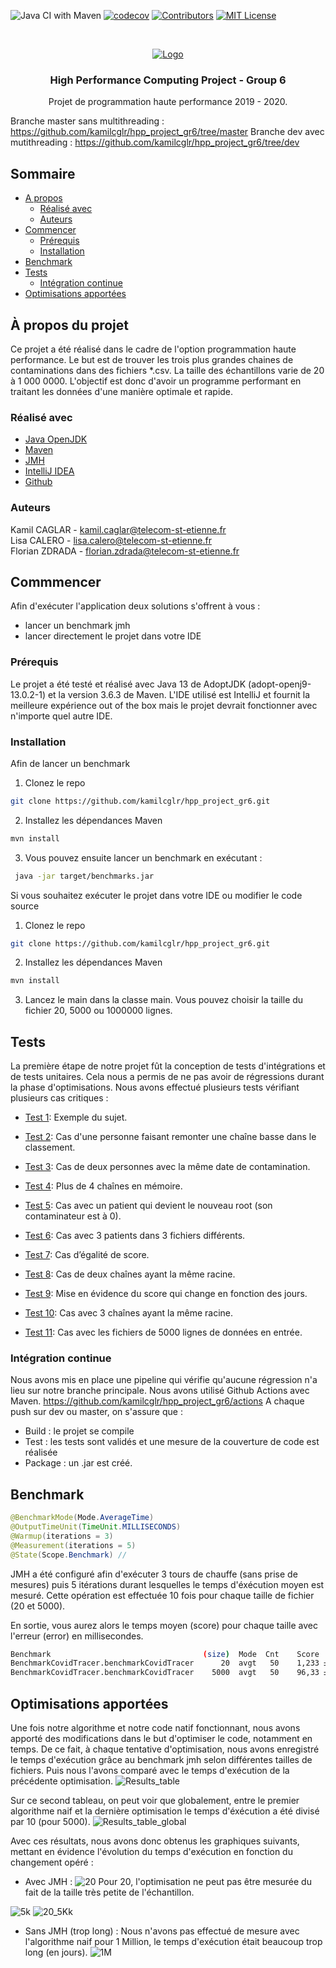 ![Java CI with Maven](https://github.com/kamilcglr/hpp_project_gr6/workflows/Java%20CI%20with%20Maven/badge.svg)
[![codecov](https://codecov.io/gh/kamilcglr/hpp_project_gr6/branch/dev/graph/badge.svg?token=P4AQ072RCG)](https://codecov.io/gh/kamilcglr/hpp_project_gr6)
[![Contributors][contributors-shield]][contributors-url]
[![MIT License][license-shield]][license-url]

<!-- PROJECT LOGO -->
<br />
<p align="center">
  <a href="https://www.telecom-st-etienne.fr/">
    <img src="https://www.telecom-st-etienne.fr/wp-content/uploads/sites/3/2015/12/logo_tse_H_BL_web1-1.png" alt="Logo" >
  </a>

  <h3 align="center">High Performance Computing Project - Group 6</h3>

  <p align="center">
    Projet de programmation haute performance 2019 - 2020.
  </p>
</p>

Branche master sans multithreading : https://github.com/kamilcglr/hpp_project_gr6/tree/master
Branche dev avec mutithreading : https://github.com/kamilcglr/hpp_project_gr6/tree/dev

<!-- TABLE OF CONTENTS -->
## Sommaire
* [A propos](#à-propos-du-projet)
  * [Réalisé avec](#réalisé-avec)
  * [Auteurs](#auteurs)
* [Commencer](#commencer)
  * [Prérequis](#prérequis)
  * [Installation](#installation)
* [Benchmark](#benchmark)
* [Tests](#tests)
  * [Intégration continue](#intégration-continue)
* [Optimisations apportées](#optimisations-apportées)

<!-- ABOUT THE PROJECT -->
## À propos du projet
Ce projet a été réalisé dans le cadre de l'option programmation haute performance.
Le but est de trouver les trois plus grandes chaines de contaminations dans des fichiers *.csv.
La taille des échantillons varie de 20 à 1 000 0000. L'objectif est donc d'avoir un programme performant en traitant
les données d'une manière optimale et rapide.

### Réalisé avec
* [Java OpenJDK](https://openjdk.java.net/)
* [Maven](https://maven.apache.org/)
* [JMH](https://openjdk.java.net/projects/code-tools/jmh/)
* [IntelliJ IDEA](https://www.jetbrains.com/idea/)
* [Github](https://github.com/)

### Auteurs
Kamil CAGLAR - kamil.caglar@telecom-st-etienne.fr  
Lisa CALERO - lisa.calero@telecom-st-etienne.fr  
Florian ZDRADA - florian.zdrada@telecom-st-etienne.fr  


<!-- GETTING STARTED -->
## Commmencer
Afin d'exécuter l'application deux solutions s'offrent à vous :
- lancer un benchmark jmh
- lancer directement le projet dans votre IDE

### Prérequis
Le projet a été testé et réalisé avec Java 13 de AdoptJDK (adopt-openj9-13.0.2-1) et la version 3.6.3 de Maven.
L'IDE utilisé est IntelliJ et fournit la meilleure expérience out of the box mais le projet devrait fonctionner avec n'importe quel autre IDE.

### Installation
Afin de lancer un benchmark 
1. Clonez le repo
```sh
git clone https://github.com/kamilcglr/hpp_project_gr6.git
```
2. Installez les dépendances Maven
```sh
mvn install
```
3. Vous pouvez ensuite lancer un benchmark en exécutant :
```sh
 java -jar target/benchmarks.jar 
 ```
 
Si vous souhaitez exécuter le projet dans votre IDE ou modifier le code source
1. Clonez le repo
```sh
git clone https://github.com/kamilcglr/hpp_project_gr6.git
```
2. Installez les dépendances Maven
```sh
mvn install
```
3. Lancez le main dans la classe main. Vous pouvez choisir la taille du fichier 20, 5000 ou 1000000 lignes.

<!-- Tests -->
## Tests
La première étape de notre projet fût la conception de tests d'intégrations et de tests unitaires. 
Cela nous a permis de ne pas avoir de régressions durant la phase d'optimisations. 
Nous avons effectué plusieurs tests vérifiant plusieurs cas critiques : 

- [Test 1](https://github.com/kamilcglr/hpp_project_gr6/tree/dev/src/main/resources/input_test/test1): Exemple du sujet.

- [Test 2](https://github.com/kamilcglr/hpp_project_gr6/tree/dev/src/main/resources/input_test/test2): Cas d'une personne faisant remonter une chaîne basse dans le classement. 

- [Test 3](https://github.com/kamilcglr/hpp_project_gr6/tree/dev/src/main/resources/input_test/test3): Cas de deux personnes avec la même date de contamination.
 
- [Test 4](https://github.com/kamilcglr/hpp_project_gr6/tree/dev/src/main/resources/input_test/test4): Plus de 4 chaînes en mémoire.

- [Test 5](https://github.com/kamilcglr/hpp_project_gr6/tree/dev/src/main/resources/input_test/test5): Cas avec un patient qui devient le nouveau root (son contaminateur est à 0).
  
- [Test 6](https://github.com/kamilcglr/hpp_project_gr6/tree/dev/src/main/resources/input_test/test6): Cas avec 3 patients dans 3 fichiers différents.

- [Test 7](https://github.com/kamilcglr/hpp_project_gr6/tree/dev/src/main/resources/input_test/test7): Cas d’égalité de score.
  
- [Test 8](https://github.com/kamilcglr/hpp_project_gr6/tree/dev/src/main/resources/input_test/test8): Cas de deux chaînes ayant la même racine.
  
- [Test 9](https://github.com/kamilcglr/hpp_project_gr6/tree/dev/src/main/resources/input_test/test9): Mise en évidence du score qui change en fonction des jours.
  
- [Test 10](https://github.com/kamilcglr/hpp_project_gr6/tree/dev/src/main/resources/input_test/test10): Cas avec 3 chaînes ayant la même racine.

- [Test 11](https://github.com/kamilcglr/hpp_project_gr6/tree/dev/src/main/resources/input_test/test11): Cas avec les fichiers de 5000 lignes de données en entrée. 

<!-- Intégration continue -->
### Intégration continue
Nous avons mis en place une pipeline qui vérifie qu'aucune régression n'a lieu sur notre branche principale. 
Nous avons utilisé Github Actions avec Maven. https://github.com/kamilcglr/hpp_project_gr6/actions
A chaque push sur dev ou master, on s'assure que :
- Build : le projet se compile 
- Test : les tests sont validés et une mesure de la couverture de code est réalisée
- Package : un .jar est créé.

<!-- Benchmarks -->
## Benchmark
```java
@BenchmarkMode(Mode.AverageTime)
@OutputTimeUnit(TimeUnit.MILLISECONDS)
@Warmup(iterations = 3)
@Measurement(iterations = 5)
@State(Scope.Benchmark) //
```
JMH a été configuré afin d'exécuter 3 tours de chauffe (sans prise de mesures) puis 5 itérations durant lesquelles le temps d'éxécution moyen est mesuré. Cette opération est effectuée 10 fois pour chaque taille de fichier (20 et 5000).

En sortie, vous aurez alors le temps moyen (score) pour chaque taille avec l'erreur (error) en millisecondes.
```sh
Benchmark                                  (size)  Mode  Cnt    Score   Error  Units
BenchmarkCovidTracer.benchmarkCovidTracer      20  avgt   50    1,233 ± 0,022  ms/op
BenchmarkCovidTracer.benchmarkCovidTracer    5000  avgt   50    96,33 ± 5,888  ms/op
```

<!-- Optimisations -->
## Optimisations apportées
Une fois notre algorithme et notre code natif fonctionnant, nous avons apporté des modifications dans le but d'optimiser le code, notamment en temps. 
De ce fait, à chaque tentative d'optimisation, nous avons enregistré le temps d'exécution grâce au benchmark jmh selon différentes tailles de fichiers.
Puis nous l'avons comparé avec le temps d'exécution de la précédente optimisation.
![Results_table](https://github.com/kamilcglr/hpp_project_gr6/blob/dev/images/results_table.png)

Sur ce second tableau, on peut voir que globalement, entre le premier algorithme naif et la dernière optimisation le temps
d'éxécution a été divisé par 10 (pour 5000). 
![Results_table_global](https://github.com/kamilcglr/hpp_project_gr6/blob/dev/images/results_table_global.png)

Avec ces résultats, nous avons donc obtenus les graphiques suivants, mettant en évidence l'évolution du temps d'exécution en fonction du changement opéré : 
- Avec JMH :
![20](https://github.com/kamilcglr/hpp_project_gr6/blob/dev/images/20.PNG)
Pour 20, l'optimisation ne peut pas être mesurée du fait de la taille très petite de l'échantillon.

![5k](https://github.com/kamilcglr/hpp_project_gr6/blob/dev/images/5K.PNG)
![20_5Kk](https://github.com/kamilcglr/hpp_project_gr6/blob/dev/images/20_5K.PNG)

- Sans JMH (trop long) :
Nous n'avons pas effectué de mesure avec l'algorithme naif pour 1 Million, le temps d'exécution était beaucoup trop long (en jours).
![1M](https://github.com/kamilcglr/hpp_project_gr6/blob/dev/images/1M.PNG)

<!-- MARKDOWN LINKS & IMAGES -->
<!-- https://www.markdownguide.org/basic-syntax/#reference-style-links -->
[contributors-shield]: https://img.shields.io/github/contributors/othneildrew/Best-README-Template.svg?style=flat-square
[contributors-url]: https://github.com/othneildrew/Best-README-Template/graphs/contributors
[license-shield]: https://img.shields.io/github/license/othneildrew/Best-README-Template.svg?style=flat-square
[license-url]: https://github.com/othneildrew/Best-README-Template/blob/master/LICENSE.txt

